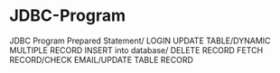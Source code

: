 # JDBC-Program
JDBC Program Prepared Statement/
LOGIN
UPDATE TABLE/DYNAMIC MULTIPLE RECORD INSERT into database/
DELETE RECORD FETCH RECORD/CHECK EMAIL/UPDATE TABLE RECORD

